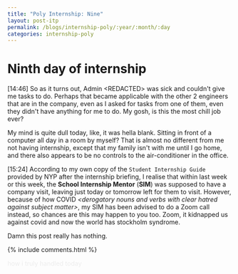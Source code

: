 ```yaml
---
title: "Poly Internship: Nine"
layout: post-itp
permalink: /blogs/internship-poly/:year/:month/:day
categories: internship-poly
---
```

# Ninth day of internship

<span class="timestamp">[14:46]</span> So as it turns out, Admin &lt;REDACTED&gt; was sick and couldn't give me tasks to do. Perhaps that became applicable with the other 2 engineers that are in the company, even as I asked for tasks from one of them, even they didn't have anything for me to do. My gosh, is this the most chill job ever? 

My mind is quite dull today, like, it was hella blank. Sitting in front of a computer all day in a room by myself? That is almost no different from me not having internship, except that my family isn't with me until I go home, and there also appears to be no controls to the air-conditioner in the office.

<span class="timestamp">[15:24]</span> According to my own copy of the `Student Internship Guide` provided by NYP after the internship briefing, I realise that within last week or this week, the **School Internship Mentor** (**SIM**) was supposed to have a company visit, leaving just today or tomorrow left for them to visit. However, because of how COVID _&lt;derogatory nouns and verbs with clear hatred against subject matter&gt;_, my SIM has been advised to do a Zoom call instead, so chances are this may happen to you too. Zoom, it kidnapped us against covid and now the world has stockholm syndrome. 

Damn this post really has nothing. 

{% include comments.html %}

<span class="disable-selection" onclick="loadText()" style="color:#0001;">how i truly handled today</span>
<span class="disable-selection" id="load-text" style="display:none;">Well, I still got something to say in this post actually, as I decided to not dilly-dally and listen to what my harvest group leader said: start on FYP (or study up). Even though I would have 3 months of dedicated time to do FYP after this 3 months of internship, I can ask friends who are undergoing the FYP-first flip-flop. You, intern, can do the same under whatever time-span you will have.<br><br><i>Making the best use of the time, because the days are evil. Therefore do not be foolish, but understand what the will of the Lord is.</i> <br><br>Ephesians 5: 16-17<br><br>I cannot really conclude this week yet, as there is still a day tomorrow, but so far I can already tell this week is significantly different compared to last week. In any case, hope keeps on going.</span>